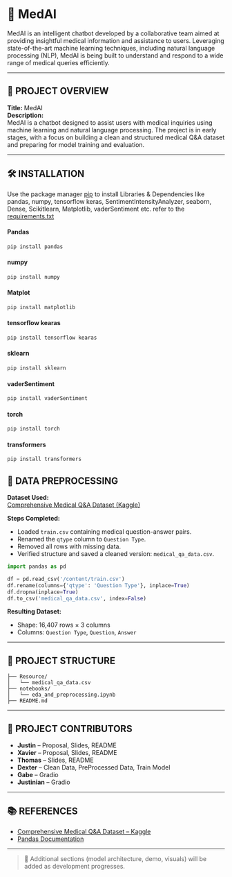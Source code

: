 # 🧠 MedAI

MedAI is an intelligent chatbot developed by a collaborative team aimed at providing insightful medical information and assistance to users. Leveraging state-of-the-art machine learning techniques, including natural language processing (NLP), MedAI is being built to understand and respond to a wide range of medical queries efficiently.

---

## 📘 PROJECT OVERVIEW

**Title:** MedAI  
**Description:**  
MedAI is a chatbot designed to assist users with medical inquiries using machine learning and natural language processing. The project is in early stages, with a focus on building a clean and structured medical Q&A dataset and preparing for model training and evaluation.

---

## 🛠️ INSTALLATION

Use the package manager [pip](https://pip.pypa.io/en/stable/) to install Libraries & Dependencies like pandas, numpy, tensorflow keras, SentimentIntensityAnalyzer, seaborn, Dense, Scikitlearn, Matplotlib, vaderSentiment etc. refer to the [requirements.txt](https://github.com/deondrae4088/WebMd_chat/blob/main/Code/requirements.txt)

#### Pandas

```bash
pip install pandas
```

#### numpy

```bash
pip install numpy
```

#### Matplot

```bash
pip install matplotlib
```

#### tensorflow kearas

```bash
pip install tensorflow kearas
```

#### sklearn

```bash
pip install sklearn
```

#### vaderSentiment

```bash
pip install vaderSentiment
```

#### torch

```bash
pip install torch
```

#### transformers

```bash
pip install transformers
```

## 🧹 DATA PREPROCESSING

**Dataset Used:**  
[Comprehensive Medical Q&A Dataset (Kaggle)](https://www.kaggle.com/datasets/thedevastator/comprehensive-medical-q-a-dataset/data)

**Steps Completed:**

- Loaded `train.csv` containing medical question-answer pairs.
- Renamed the `qtype` column to `Question Type`.
- Removed all rows with missing data.
- Verified structure and saved a cleaned version: `medical_qa_data.csv`.

```python
import pandas as pd

df = pd.read_csv('/content/train.csv')
df.rename(columns={'qtype': 'Question Type'}, inplace=True)
df.dropna(inplace=True)
df.to_csv('medical_qa_data.csv', index=False)
```

**Resulting Dataset:**  
- Shape: 16,407 rows × 3 columns  
- Columns: `Question Type`, `Question`, `Answer`

---

## 📁 PROJECT STRUCTURE

```
├── Resource/
│   └── medical_qa_data.csv
├── notebooks/
│   └── eda_and_preprocessing.ipynb
├── README.md
```

---

## 👥 PROJECT CONTRIBUTORS

- **Justin** – Proposal, Slides, README  
- **Xavier** – Proposal, Slides, README  
- **Thomas** – Slides, README  
- **Dexter** – Clean Data, PreProcessed Data, Train Model  
- **Gabe** – Gradio  
- **Justinian** – Gradio

---

## 📚 REFERENCES

- [Comprehensive Medical Q&A Dataset – Kaggle](https://www.kaggle.com/datasets/thedevastator/comprehensive-medical-q-a-dataset/data)
- [Pandas Documentation](https://pandas.pydata.org/)

---

> 🔧 Additional sections (model architecture, demo, visuals) will be added as development progresses.
